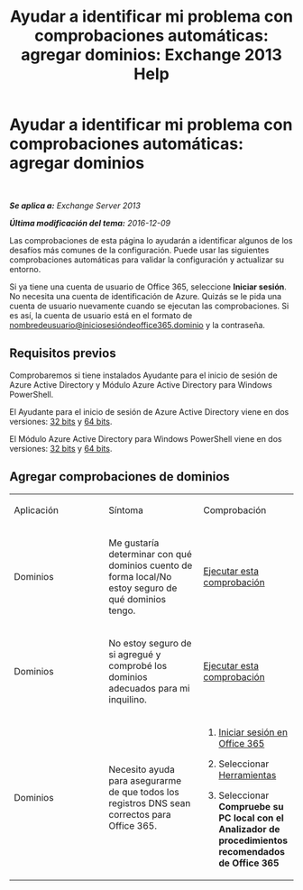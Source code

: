 ﻿---
title: 'Ayudar a identificar mi problema con comprobaciones automáticas: agregar dominios: Exchange 2013 Help'
TOCTitle: 'Ayudar a identificar mi problema con comprobaciones automáticas: agregar dominios'
ms:assetid: ea90a24b-7c9c-48d5-9475-0eb7777452f3
ms:mtpsurl: https://technet.microsoft.com/es-es/library/Dn793981(v=EXCHG.150)
ms:contentKeyID: 62633071
ms.date: 05/22/2018
mtps_version: v=EXCHG.150
ms.translationtype: MT
---

# Ayudar a identificar mi problema con comprobaciones automáticas: agregar dominios

 

_**Se aplica a:** Exchange Server 2013_

_**Última modificación del tema:** 2016-12-09_

Las comprobaciones de esta página lo ayudarán a identificar algunos de los desafíos más comunes de la configuración. Puede usar las siguientes comprobaciones automáticas para validar la configuración y actualizar su entorno.

Si ya tiene una cuenta de usuario de Office 365, seleccione **Iniciar sesión**. No necesita una cuenta de identificación de Azure. Quizás se le pida una cuenta de usuario nuevamente cuando se ejecutan las comprobaciones. Si es así, la cuenta de usuario está en el formato de nombredeusuario@iniciosesióndeoffice365.dominio y la contraseña.

## Requisitos previos

Comprobaremos si tiene instalados Ayudante para el inicio de sesión de Azure Active Directory y Módulo Azure Active Directory para Windows PowerShell.

El Ayudante para el inicio de sesión de Azure Active Directory viene en dos versiones: [32 bits](https://go.microsoft.com/fwlink/?linkid=286261) y [64 bits](https://go.microsoft.com/fwlink/?linkid=286262).

El Módulo Azure Active Directory para Windows PowerShell viene en dos versiones: [32 bits](https://go.microsoft.com/fwlink/?linkid=286258) y [64 bits](https://go.microsoft.com/fwlink/?linkid=286259).

## Agregar comprobaciones de dominios


<table>
<colgroup>
<col style="width: 33%" />
<col style="width: 33%" />
<col style="width: 33%" />
</colgroup>
<tbody>
<tr class="odd">
<td><p>Aplicación</p></td>
<td><p>Síntoma</p></td>
<td><p>Comprobación</p></td>
</tr>
<tr class="even">
<td><p>Dominios</p></td>
<td><p>Me gustaría determinar con qué dominios cuento de forma local/No estoy seguro de qué dominios tengo.</p></td>
<td><p><a href="https://go.microsoft.com/?linkid=9834925">Ejecutar esta comprobación</a></p></td>
</tr>
<tr class="odd">
<td><p>Dominios</p></td>
<td><p>No estoy seguro de si agregué y comprobé los dominios adecuados para mi inquilino.</p></td>
<td><p><a href="https://go.microsoft.com/?linkid=9834905">Ejecutar esta comprobación</a></p></td>
</tr>
<tr class="even">
<td><p>Dominios</p></td>
<td><p>Necesito ayuda para asegurarme de que todos los registros DNS sean correctos para Office 365.</p></td>
<td><ol>
<li><p><a href="https://portal.microsoftonline.com/">Iniciar sesión en Office 365</a></p></li>
<li><p>Seleccionar <a href="https://portal.microsoftonline.com/tools">Herramientas</a></p></li>
<li><p>Seleccionar <strong>Compruebe su PC local con el Analizador de procedimientos recomendados de Office 365</strong></p></li>
</ol></td>
</tr>
</tbody>
</table>

